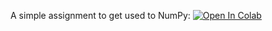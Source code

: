 A simple assignment to get used to NumPy: [![Open In Colab](https://colab.research.google.com/assets/colab-badge.svg)](https://colab.research.google.com/github/girafe-ai/madmo-basic/blob/madmo-basic-21-11/homeworks/assignment01_numpy/assignment01_numpy.ipynb)
